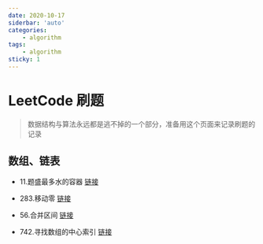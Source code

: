 ```yaml
---
date: 2020-10-17
siderbar: 'auto'
categories: 
    - algorithm
tags: 
    - algorithm
sticky: 1
---
```


# LeetCode 刷题

> 数据结构与算法永远都是逃不掉的一个部分，准备用这个页面来记录刷题的记录

## 数组、链表

-   11.题盛最多水的容器 [链接](https://leetcode-cn.com/problems/container-with-most-water/)

-   283.移动零 [链接](https://leetcode-cn.com/problems/move-zeroes/)

-   56.合并区间 [链接](https://leetcode-cn.com/problems/merge-intervals/) 

-   742.寻找数组的中心索引 [链接](https://leetcode-cn.com/problems/find-pivot-index/)